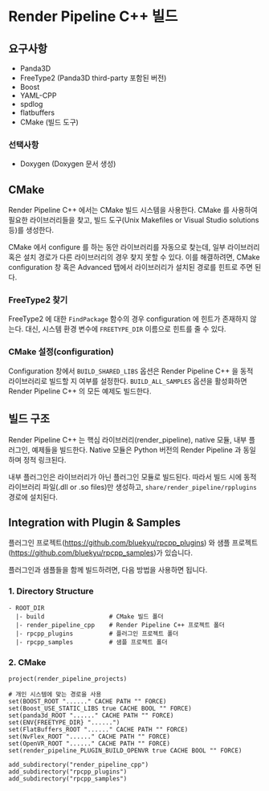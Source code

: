 # Render Pipeline C++ 빌드

## 요구사항
- Panda3D
- FreeType2 (Panda3D third-party 포함된 버전)
- Boost
- YAML-CPP
- spdlog
- flatbuffers
- CMake (빌드 도구)

### 선택사항
- Doxygen (Doxygen 문서 생성)



## CMake
Render Pipeline C++ 에서는 CMake 빌드 시스템을 사용한다.
CMake 를 사용하여 필요한 라이브러리들을 찾고, 빌드 도구(Unix Makefiles or Visual Studio solutions 등)를 생성한다.

CMake 에서 configure 를 하는 동안 라이브러리를 자동으로 찾는데, 일부 라이브러리 혹은 설치 경로가 다른 라이브러리의 경우
찾지 못할 수 있다.
이를 해결하려면, CMake configuration 창 혹은 Advanced 탭에서 라이브러리가 설치된 경로를 힌트로 주면 된다.

### FreeType2 찾기
FreeType2 에 대한 `FindPackage` 함수의 경우 configuration 에 힌트가 존재하지 않는다.
대신, 시스템 환경 변수에 `FREETYPE_DIR` 이름으로 힌트를 줄 수 있다.

### CMake 설정(configuration)
Configuration 창에서 `BUILD_SHARED_LIBS` 옵션은 Render Pipeline C++ 을 동적 라이브러리로 빌드할 지 여부를 설정한다.
`BUILD_ALL_SAMPLES` 옵션을 활성화하면 Render Pipeline C++ 의 모든 예제도 빌드한다.



## 빌드 구조
Render Pipeline C++ 는 핵심 라이브러리(render_pipeline), native 모듈, 내부 플러그인, 예제들을 빌드한다.
Native 모듈은 Python 버전의 Render Pipeline 과 동일하며 정적 링크된다.

내부 플러그인은 라이브러리가 아닌 플러그인 모듈로 빌드된다. 따라서 빌드 시에 동적 라이브러리 파일(.dll or .so files)만 생성하고,
`share/render_pipeline/rpplugins` 경로에 설치된다.



## Integration with Plugin & Samples
플러그인 프로젝트(https://github.com/bluekyu/rpcpp_plugins) 와
샘플 프로젝트(https://github.com/bluekyu/rpcpp_samples)가 있습니다.

플러그인과 샘플들을 함께 빌드하려면, 다음 방법을 사용하면 됩니다.

### 1. Directory Structure
```
- ROOT_DIR
  |- build                  # CMake 빌드 폴더
  |- render_pipeline_cpp    # Render Pipeline C++ 프로젝트 폴더
  |- rpcpp_plugins          # 플러그인 프로젝트 폴더
  |- rpcpp_samples          # 샘플 프로젝트 폴더
```

### 2. CMake
```
project(render_pipeline_projects)

# 개인 시스템에 맞는 경로을 사용
set(BOOST_ROOT "......" CACHE PATH "" FORCE)
set(Boost_USE_STATIC_LIBS true CACHE BOOL "" FORCE)
set(panda3d_ROOT "......" CACHE PATH "" FORCE)
set(ENV{FREETYPE_DIR} "......")
set(FlatBuffers_ROOT "......" CACHE PATH "" FORCE)
set(NvFlex_ROOT "......" CACHE PATH "" FORCE)
set(OpenVR_ROOT "......" CACHE PATH "" FORCE)
set(render_pipeline_PLUGIN_BUILD_OPENVR true CACHE BOOL "" FORCE)

add_subdirectory("render_pipeline_cpp")
add_subdirectory("rpcpp_plugins")
add_subdirectory("rpcpp_samples")
```
